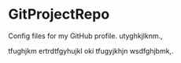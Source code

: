 # GitProjectRepo
Config files for my GitHub profile.
utyghkjlknm.,

tfughjkm
ertrdtfgyhujkl
oki
tfugyjkhjn
wsdfghjbmk,.
